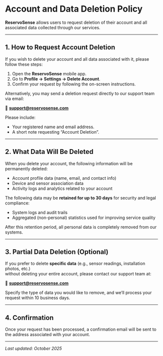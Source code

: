 # Account and Data Deletion Policy

**ReservoSense** allows users to request deletion of their account and all associated data collected through our services.

---

## 1. How to Request Account Deletion

If you wish to delete your account and all data associated with it, please follow these steps:

1. Open the **ReservoSense** mobile app.
2. Go to **Profile → Settings → Delete Account**.
3. Confirm your request by following the on-screen instructions.

Alternatively, you may send a deletion request directly to our support team via email:

📧 **support@reservosense.com**

Please include:
- Your registered name and email address.
- A short note requesting “Account Deletion”.

---

## 2. What Data Will Be Deleted

When you delete your account, the following information will be permanently deleted:
- Account profile data (name, email, and contact info)
- Device and sensor association data
- Activity logs and analytics related to your account

The following data may be **retained for up to 30 days** for security and legal compliance:
- System logs and audit trails
- Aggregated (non-personal) statistics used for improving service quality

After this retention period, all personal data is completely removed from our systems.

---

## 3. Partial Data Deletion (Optional)

If you prefer to delete **specific data** (e.g., sensor readings, installation photos, etc.)  
without deleting your entire account, please contact our support team at:

📧 **support@reservosense.com**

Specify the type of data you would like to remove, and we’ll process your request within 10 business days.

---

## 4. Confirmation

Once your request has been processed, a confirmation email will be sent to the address associated with your account.

---

_Last updated: October 2025_